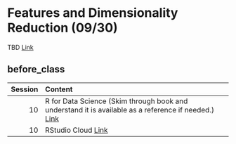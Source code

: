 Features and Dimensionality Reduction (09/30)
============================

TBD [Link](../../sessions/session10)

## before_class

|   Session | Content                                                                                                                        |
|----------:|:-------------------------------------------------------------------------------------------------------------------------------|
|        10 | R for Data Science (Skim through book and understand it is available as a reference if needed.) [Link](https://r4ds.had.co.nz) |
|        10 | RStudio Cloud [Link](https://rstudio.cloud/project/232375)                                                                     |

